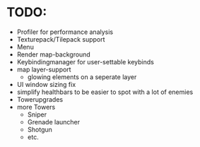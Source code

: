 # TODO:


- Profiler for performance analysis
- Texturepack/Tilepack support
- Menu
- Render map-background
- Keybindingmanager for user-settable keybinds
- map layer-support
  - glowing elements on a seperate layer
- UI window sizing fix
- simplify healthbars to be easier to spot with a lot of enemies
- Towerupgrades
- more Towers
  - Sniper
  - Grenade launcher
  - Shotgun
  - etc.